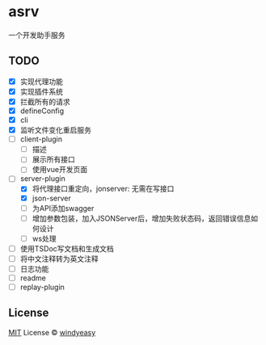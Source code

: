 # asrv

一个开发助手服务

## TODO

- [x] 实现代理功能
- [x] 实现插件系统
- [x] 拦截所有的请求
- [x] defineConfig
- [x] cli
- [x] 监听文件变化重启服务
- [ ] client-plugin
  - [ ] 描述
  - [ ] 展示所有接口
  - [ ] 使用vue开发页面
- [ ] server-plugin
  - [x] 将代理接口重定向，jonserver: 无需在写接口
  - [x] json-server
  - [ ] 为API添加swagger
  - [ ] 增加参数包装，加入JSONServer后，增加失败状态码，返回错误信息如何设计
  - [ ] ws处理
- [ ] 使用TSDoc写文档和生成文档
- [ ] 将中文注释转为英文注释
- [ ] 日志功能
- [ ] readme
- [ ] replay-plugin

## License

[MIT](./LICENSE) License © [windyeasy](https://github.com/windyeasy)
